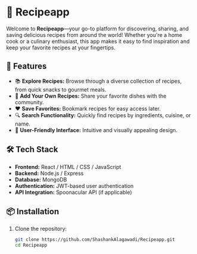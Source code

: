 # 🍳 Recipeapp

Welcome to **Recipeapp**—your go-to platform for discovering, sharing, and saving delicious recipes from around the world! Whether you're a home cook or a culinary enthusiast, this app makes it easy to find inspiration and keep your favorite recipes at your fingertips.

## 🚀 Features

- 📚 **Explore Recipes:** Browse through a diverse collection of recipes, from quick snacks to gourmet meals.
- 📝 **Add Your Own Recipes:** Share your favorite dishes with the community.
- ❤️ **Save Favorites:** Bookmark recipes for easy access later.
- 🔍 **Search Functionality:** Quickly find recipes by ingredients, cuisine, or name.
- 🎨 **User-Friendly Interface:** Intuitive and visually appealing design.

## 🛠️ Tech Stack

- **Frontend:** React / HTML / CSS / JavaScript
- **Backend:** Node.js / Express
- **Database:** MongoDB
- **Authentication:** JWT-based user authentication
- **API Integration:** Spoonacular API (if applicable)

## 📦 Installation

1. Clone the repository:
   ```bash
   git clone https://github.com/ShashankAlagawadi/Recipeapp.git
   cd Recipeapp
